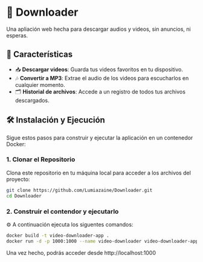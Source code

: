 # 🎥 Downloader

Una apliación web hecha para descargar audios y videos, sin anuncios, ni esperas.

## 🚀 Características

- 📥 **Descargar videos**: Guarda tus videos favoritos en tu dispositivo.
- 🎶 **Convertir a MP3**: Extrae el audio de los videos para escucharlos en cualquier momento.
- 🗂️ **Historial de archivos**: Accede a un registro de todos tus archivos descargados.

## 🛠️ Instalación y Ejecución

Sigue estos pasos para construir y ejecutar la aplicación en un contenedor Docker:

### 1. Clonar el Repositorio

Clona este repositorio en tu máquina local para acceder a los archivos del proyecto:

```bash
git clone https://github.com/Lumiazaine/Downloader.git
cd Downloader
```

### 2. Construir el contendor y ejecutarlo

⚙️ A continuación ejecuta los siguentes comandos:

```bash
docker build -t video-downloader-app .
docker run -d -p 1000:1000 --name video-downloader video-downloader-app
```

Una vez hecho, podrás acceder desde http://localhost:1000

